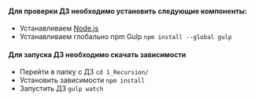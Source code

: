 #### Для проверки ДЗ необходимо установить следующие компоненты:

* Устанавливаем [Node.js](https://nodejs.org/)
* Устанавливаем глобально npm Gulp ```npm install --global gulp```

#### Для запуска ДЗ необходимо скачать зависимости
* Перейти в папку с ДЗ ```cd 1_Recursion/```
* Установить зависимости ```npm install```
* Запустить ДЗ ```gulp watch```
